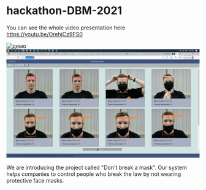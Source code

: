 # hackathon-DBM-2021
You can see the whole video presentation here
https://youtu.be/OrehjCz9FS0

<img src="Sourses/gifback.gif" alt="демо">
<img src="Sourses/front.png" alt="демо">

We are introducing the project called "Don't break a mask". Our system helps companies to control people who break the law by not wearing protective face masks.
